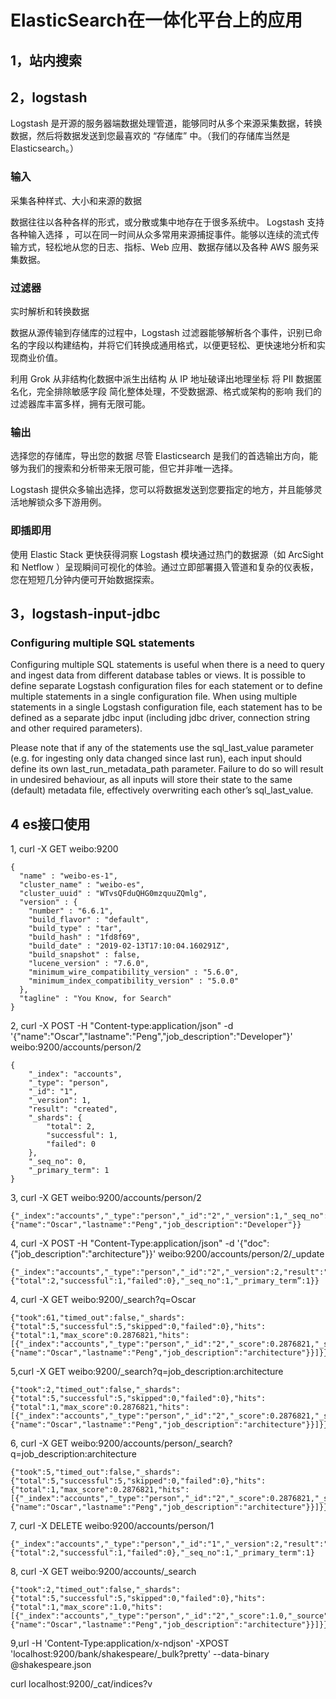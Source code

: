 # ElasticSearch在一体化平台上的应用

##  1，站内搜索

##  2，logstash

Logstash 是开源的服务器端数据处理管道，能够同时从多个来源采集数据，转换数据，然后将数据发送到您最喜欢的 “存储库” 中。（我们的存储库当然是 Elasticsearch。）

### 输入

采集各种样式、大小和来源的数据

数据往往以各种各样的形式，或分散或集中地存在于很多系统中。 Logstash 支持各种输入选择 ，可以在同一时间从众多常用来源捕捉事件。能够以连续的流式传输方式，轻松地从您的日志、指标、Web 应用、数据存储以及各种 AWS 服务采集数据。

### 过滤器

实时解析和转换数据

数据从源传输到存储库的过程中，Logstash 过滤器能够解析各个事件，识别已命名的字段以构建结构，并将它们转换成通用格式，以便更轻松、更快速地分析和实现商业价值。

利用 Grok 从非结构化数据中派生出结构
从 IP 地址破译出地理坐标
将 PII 数据匿名化，完全排除敏感字段
简化整体处理，不受数据源、格式或架构的影响
我们的过滤器库丰富多样，拥有无限可能。

### 输出

选择您的存储库，导出您的数据
尽管 Elasticsearch 是我们的首选输出方向，能够为我们的搜索和分析带来无限可能，但它并非唯一选择。

Logstash 提供众多输出选择，您可以将数据发送到您要指定的地方，并且能够灵活地解锁众多下游用例。

### 即插即用

使用 Elastic Stack 更快获得洞察
Logstash 模块通过热门的数据源（如 ArcSight 和 Netflow ）呈现瞬间可视化的体验。通过立即部署摄入管道和复杂的仪表板，您在短短几分钟内便可开始数据探索。

##  3，logstash-input-jdbc

### Configuring multiple SQL statements

Configuring multiple SQL statements is useful when there is a need to query and ingest data from different database tables or views. It is possible to define separate Logstash configuration files for each statement or to define multiple statements in a single configuration file. When using multiple statements in a single Logstash configuration file, each statement has to be defined as a separate jdbc input (including jdbc driver, connection string and other required parameters).

Please note that if any of the statements use the sql_last_value parameter (e.g. for ingesting only data changed since last run), each input should define its own last_run_metadata_path parameter. Failure to do so will result in undesired behaviour, as all inputs will store their state to the same (default) metadata file, effectively overwriting each other’s sql_last_value.


##  4 es接口使用

1, curl -X GET weibo:9200

```
{
  "name" : "weibo-es-1",
  "cluster_name" : "weibo-es",
  "cluster_uuid" : "WTvsQFduQHG0mzquuZQmlg",
  "version" : {
    "number" : "6.6.1",
    "build_flavor" : "default",
    "build_type" : "tar",
    "build_hash" : "1fd8f69",
    "build_date" : "2019-02-13T17:10:04.160291Z",
    "build_snapshot" : false,
    "lucene_version" : "7.6.0",
    "minimum_wire_compatibility_version" : "5.6.0",
    "minimum_index_compatibility_version" : "5.0.0"
  },
  "tagline" : "You Know, for Search"
}
```

2, curl -X POST -H "Content-type:application/json" -d '{"name":"Oscar","lastname":"Peng","job_description":"Developer"}' weibo:9200/accounts/person/2

``` 
{
    "_index": "accounts",
    "_type": "person",
    "_id": "1",
    "_version": 1,
    "result": "created",
    "_shards": {
        "total": 2,
        "successful": 1,
        "failed": 0
    },
    "_seq_no": 0,
    "_primary_term": 1
}
```

3, curl -X GET weibo:9200/accounts/person/2

```
{"_index":"accounts","_type":"person","_id":"2","_version":1,"_seq_no":0,"_primary_term":1,"found":true,"_source":{"name":"Oscar","lastname":"Peng","job_description":"Developer"}}	
```

4, curl -X POST -H "Content-Type:application/json" -d '{"doc":{"job_description":"architecture"}}' weibo:9200/accounts/person/2/_update

``` 
{"_index":"accounts","_type":"person","_id":"2","_version":2,"result":"updated","_shards":{"total":2,"successful":1,"failed":0},"_seq_no":1,"_primary_term”:1}}
```

4, curl -X GET weibo:9200/_search?q=Oscar

``` 
{"took":61,"timed_out":false,"_shards":{"total":5,"successful":5,"skipped":0,"failed":0},"hits":{"total":1,"max_score":0.2876821,"hits":[{"_index":"accounts","_type":"person","_id":"2","_score":0.2876821,"_source":{"name":"Oscar","lastname":"Peng","job_description":"architecture"}}]}}
```

5,curl -X GET weibo:9200/_search?q=job_description:architecture

```
{"took":2,"timed_out":false,"_shards":{"total":5,"successful":5,"skipped":0,"failed":0},"hits":{"total":1,"max_score":0.2876821,"hits":[{"_index":"accounts","_type":"person","_id":"2","_score":0.2876821,"_source":{"name":"Oscar","lastname":"Peng","job_description":"architecture"}}]}}
```

6, curl -X GET weibo:9200/accounts/person/_search?q=job_description:architecture

```
{"took":5,"timed_out":false,"_shards":{"total":5,"successful":5,"skipped":0,"failed":0},"hits":{"total":1,"max_score":0.2876821,"hits":[{"_index":"accounts","_type":"person","_id":"2","_score":0.2876821,"_source":{"name":"Oscar","lastname":"Peng","job_description":"architecture"}}]}}
```

7, curl -X DELETE weibo:9200/accounts/person/1

```
{"_index":"accounts","_type":"person","_id":"1","_version":2,"result":"deleted","_shards":{"total":2,"successful":1,"failed":0},"_seq_no":1,"_primary_term":1}
```

8, curl -X GET weibo:9200/accounts/_search

```
{"took":2,"timed_out":false,"_shards":{"total":5,"successful":5,"skipped":0,"failed":0},"hits":{"total":1,"max_score":1.0,"hits":[{"_index":"accounts","_type":"person","_id":"2","_score":1.0,"_source":{"name":"Oscar","lastname":"Peng","job_description":"architecture"}}]}}
```

9,url -H 'Content-Type:application/x-ndjson' -XPOST 'localhost:9200/bank/shakespeare/_bulk?pretty' --data-binary @shakespeare.json

curl localhost:9200/_cat/indices?v
